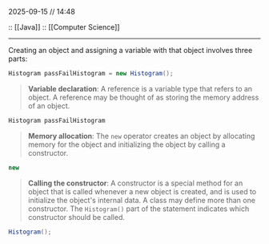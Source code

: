 2025-09-15 // 14:48

:: [[Java]]
:: [[Computer Science]]

---

Creating an object and assigning a variable with that object involves three parts: 

```java
Histogram passFailHistogram = new Histogram();
```

> **Variable declaration**: A reference is a variable type that refers to an object. A reference may be thought of as storing the memory address of an object. 

```java
Histogram passFailHistogram
```


>  **Memory allocation**: The `new` operator creates an object by allocating memory for the object and initializing the object by calling a constructor.

```java
new
```


> **Calling the constructor**: A constructor is a special method for an object that is called whenever a new object is created, and is used to initialize the object's internal data. A class may define more than one constructor. The `Histogram()` part of the statement indicates which constructor should be called.

```java
Histogram();
```

